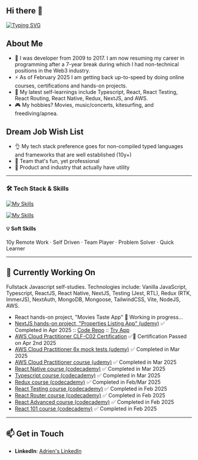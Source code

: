 ## Hi there 👋

<!--
**0xadri/0xadri** is a ✨ _special_ ✨ repository because its `README.md` (this file) appears on your GitHub profile.

Here are some ideas to get you started:

- 🔭 I’m currently working on ...
- 🌱 I’m currently learning ...
- 👯 I’m looking to collaborate on ...
- 🤔 I’m looking for help with ...
- 💬 Ask me about ...
- 📫 How to reach me: ...
- 😄 Pronouns: ...
- ⚡ Fun fact: ...
-->

[![Typing SVG](https://readme-typing-svg.demolab.com?font=Fira+Code&size=35&pause=1000&width=435&lines=Hello%2C+it's+Adrien;Fullstack+Developer)](https://git.io/typing-svg)

## About Me

- 🔭 I was developer from 2009 to 2017. I am now resuming my career in programming after a 7-year break during which I had non-technical positions in the Web3 industry.
- ⚡ As of February 2025 I am getting back up-to-speed by doing online courses, certifications and hands-on projects.
- 🌱 My latest self-learnings include Typescript, React, React Testing, React Routing, React Native, Redux, NextJS, and AWS.
- 🎮 My hobbies? Movies, music/concerts, kitesurfing, and freediving/apnea.

## Dream Job Wish List

- 👌 My tech stack preference goes for non-compiled typed languages and frameworks that are well established (10y+)
- 👥 Team that's fun, yet professional
- 📱 Product and industry that actually have utility

---

### 🛠️ Tech Stack & Skills

[![My Skills](https://skillicons.dev/icons?i=html,css,sass,js,ts,react,nextjs,redux,tailwind,jquery,nodejs,visualstudio,vscode)](https://skillicons.dev)

[![My Skills](https://skillicons.dev/icons?i=mongodb,mysql,aws,git,github,powershell,java,bitbucket,notion,stackoverflow,figma)](https://skillicons.dev)


#### 💡 **Soft Skills**

10y Remote Work · Self Driven · Team Player · Problem Solver · Quick Learner

---

## 🚀 Currently Working On

Fullstack Javascript self-studies. Technologies include: Vanilla JavaScript, Typescript, ReactJS, React Native, NextJS, Testing (Jest, RTL), Redux (RTK, ImmerJS), NextAuth, MongoDB, Mongoose, TailwindCSS, Vite, NodeJS, AWS.

- React hands-on project, "Movies Taste App" 🚧 Working in progress...
- [NextJS hands-on project, "Properties Listing App" (udemy)](https://www.udemy.com/course/nextjs-from-scratch/) ✅ Completed in Apr 2025 :: [Code Repo](https://github.com/0xadri/propertypulse) :: [Try App](https://propertypulse-l648ru5yl-adris-projects-12737042.vercel.app/)
- [AWS Cloud Practitioner CLF-C02 Certification](https://aws.amazon.com/certification/certified-cloud-practitioner/) ✅📜 Certification Passed on Apr 2nd 2025
- [AWS Cloud Practitioner 6x mock tests (udemy)](https://www.udemy.com/course/practice-exams-aws-certified-cloud-practitioner/)  ✅ Completed in Mar 2025
- [AWS Cloud Practitioner course (udemy)](https://www.udemy.com/course/aws-certified-cloud-practitioner-new/) ✅ Completed in Mar 2025
- [React Native course (codecademy)](https://www.codecademy.com/learn/learn-react-native) ✅ Completed in Mar 2025
- [Typescript course (codecademy)](https://www.codecademy.com/enrolled/courses/learn-typescript) ✅ Completed in Mar 2025
- [Redux course (codecademy)](https://www.codecademy.com/learn/learn-redux) ✅ Completed in Feb/Mar 2025
- [React Testing course (codecademy)](https://www.codecademy.com/learn/learn-react-testing) ✅ Completed in Feb 2025
- [React Router course (codecademy)](https://www.codecademy.com/learn/learn-react-router) ✅ Completed in Feb 2025
- [React Advanced course (codecademy)](https://www.codecademy.com/learn/learn-advanced-react) ✅ Completed in Feb 2025
- [React 101 course (codecademy)](https://www.codecademy.com/learn/react-101) ✅ Completed in Feb 2025

---

## 📫 Get in Touch

- **LinkedIn**:  [Adrien's LinkedIn](https://www.linkedin.com/in/adrienbe/)
